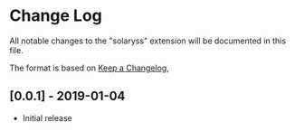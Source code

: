 # Change Log
All notable changes to the "solaryss" extension will be documented in this file.

The format is based on [Keep a Changelog](https://keepachangelog.com/en/1.0.0/),


## [0.0.1] - 2019-01-04
- Initial release
